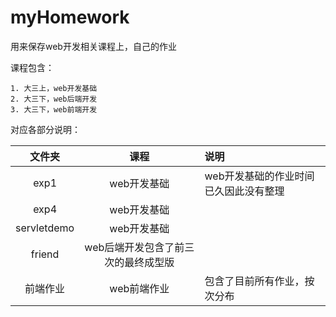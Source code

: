 # myHomework

用来保存web开发相关课程上，自己的作业

课程包含：

    1. 大三上，web开发基础
    2. 大三下，web后端开发
    3. 大三下，web前端开发

对应各部分说明：

|文件夹|课程|说明|
|:--:|:--:|:--|
exp1| web开发基础|web开发基础的作业时间已久因此没有整理
exp4| web开发基础|
servletdemo| web开发基础|
friend|web后端开发包含了前三次的最终成型版
前端作业|web前端作业|包含了目前所有作业，按次分布
